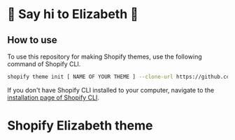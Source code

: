 # :wave: Say hi to Elizabeth :wave:

## How to use

To use this repository for making Shopify themes, use the following command of Shopify CLI.
```sh
shopify theme init [ NAME OF YOUR THEME ] --clone-url https://github.com/medAmarFilali/shopify-elizabeth-theme
```

If you don't have Shopify CLI installed to your computer, navigate to the [installation page of Shopify CLI](https://shopify.dev/themes/tools/cli/installation).

# Shopify Elizabeth theme
